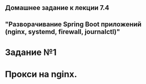 ## Домашнее задание к лекции 7.4
## "Разворачивание Spring Boot приложений (nginx, systemd, firewall, journalctl)"

# Задание №1

#  Прокси на nginx.